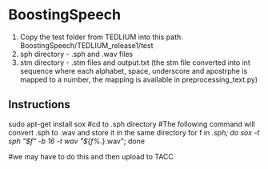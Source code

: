 # BoostingSpeech
1) Copy the test folder from TEDLIUM into this path.
  BoostingSpeech/TEDLIUM_release1/test
2) sph directory - .sph and .wav files
3) stm directory - .stm files and output.txt (the stm file converted into int sequence where each alphabet, space, underscore and apostrphe is mapped to a number, the mapping is available in preprocessing_text.py)



## Instructions
sudo apt-get install sox
#cd to .sph directory
#The following command will convert .sph to .wav and store it in the same directory 
for f in *.sph; do sox -t sph "$f" -b 16  -t wav "${f%.*}.wav"; done


#we may have to do this and then upload to TACC
